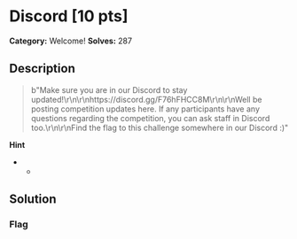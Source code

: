 # Discord [10 pts]

**Category:** Welcome!
**Solves:** 287

## Description
>b"Make sure you are in our Discord to stay updated!\r\n\r\nhttps://discord.gg/F76hFHCC8M\r\n\r\nWell be posting competition updates here. If any participants have any questions regarding the competition, you can ask staff in Discord too.\r\n\r\nFind the flag to this challenge somewhere in our Discord :)"

**Hint**
* -

## Solution

### Flag

